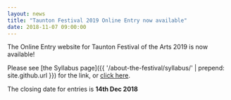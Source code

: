 ```yaml
---
layout: news
title: "Taunton Festival 2019 Online Entry now available"
date: 2018-11-07 09:00:00
---
```


The Online Entry website for Taunton Festival of the Arts 2019 is now available!

Please see [the Syllabus page]({{ '/about-the-festival/syllabus/' | prepend: site.github.url }}) for the link, or <a href="https://tfoa.runmyfestival.net/runMyFestival/security/welcome.jsf" target="_blank">click here</a>.

The closing date for entries is **14th Dec 2018**